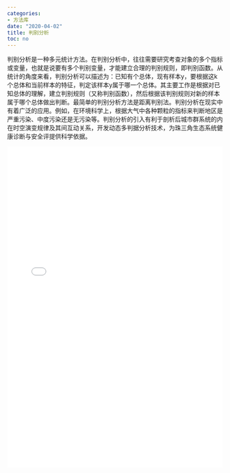 ```yaml
---
categories:
- 方法库
date: "2020-04-02"
title: 判别分析
toc: no
---
```


判别分析是一种多元统计方法。在判别分析中，往往需要研究考查对象的多个指标或变量，也就是说要有多个判别变量，才能建立合理的判别规则，即判别函数。从统计的角度来看，判别分析可以描述为：已知有个总体，现有样本y，要根据这k个总体和当前样本的特征，判定该样本y属于哪一个总体。其主要工作是根据对已知总体的理解，建立判别规则（又称判别函数），然后根据该判别规则对新的样本属于哪个总体做出判断。最简单的判别分析方法是距离判别法。判别分析在现实中有着广泛的应用。例如，在环境科学上，根据大气中各种颗粒的指标来判断地区是严重污染、中度污染还是无污染等。判别分析的引入有利于剖析后城市群系统的内在时空演变规律及其间互动关系，开发动态多判据分析技术，为珠三角生态系统健康诊断与安全评提供科学依据。

<embed src="/post/methods/判别分析.pdf" type="application/pdf" width="100%" height=750>

